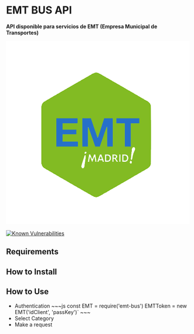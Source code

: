 # EMT BUS API
**API disponible para servicios de EMT (Empresa Municipal de Transportes)**

![EMT BUS](/img/emt-bus_logo.png)

[![Known Vulnerabilities](https://snyk.io/test/github/lorengamboa/emt-bus/badge.svg)](https://snyk.io/test/github/lorengamboa/emt-bus)

## Requirements
## How to Install
## How to Use
   * Authentication 
    ~~~js
    const EMT = require('emt-bus')
    EMTToken = new EMT('idClient', 'passKey')`
    ~~~
   * Select Category
   * Make a request
